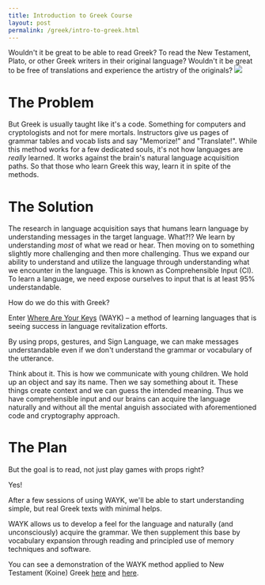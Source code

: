 ```yaml
---
title: Introduction to Greek Course
layout: post
permalink: /greek/intro-to-greek.html
---
```


Wouldn't it be great to be able to read Greek? To read the New Testament, Plato, or other Greek writers in their original language? Wouldn't it be great to be free of translations and experience the artistry of the originals?
![](greekmss.jpg)


# The Problem

But Greek is usually taught like it's a code. Something for computers and cryptologists and not for mere mortals. Instructors give us pages of grammar tables and vocab lists and say "Memorize!" and "Translate!". While this method works for a few dedicated souls, it's not how languages are *really* learned. It works against the brain's natural language acquisition paths. So that those who learn Greek this way, learn it in spite of the methods.

# The Solution

The research in language acquisition says that humans learn language by understanding messages in the target language. What?!? We learn by understanding *most* of what we read or hear. Then moving on to something slightly more challenging and then more challenging. Thus we expand our ability to understand and utilize the language through understanding what we encounter in the language. This is known as Comprehensible Input (CI). To learn a language, we need expose ourselves to input that is at least 95% understandable. 

How do we do this with Greek?

Enter [Where Are Your Keys](https://whereareyourkeys.org/) (WAYK) &ndash; a method of learning languages that is seeing success in language revitalization efforts. 

By using props, gestures, and Sign Language, we can make messages understandable even if we don't understand the grammar or vocabulary of the utterance. 

Think about it. This is how we communicate with young children. We hold up an object and say its name. Then we say something about it. These things create context and we can guess the intended meaning. Thus we have comprehensible input and our brains can acquire the language naturally and without all the mental anguish associated with aforementioned code and cryptography approach.

# The Plan

But the goal is to read, not just play games with props right?

Yes!

After a few sessions of using WAYK, we'll be able to start understanding simple, but real Greek texts with minimal helps.  

WAYK allows us to develop a feel for the language and naturally (and unconsciously) acquire the grammar. We then supplement this base by vocabulary expansion through reading and principled use of memory techniques and software. 

You can see a demonstration of the WAYK method applied to New Testament (Koine) Greek [here](https://youtu.be/-ETMt_qjfz0) and [here](https://youtu.be/Xk-hdIEqXuw).
